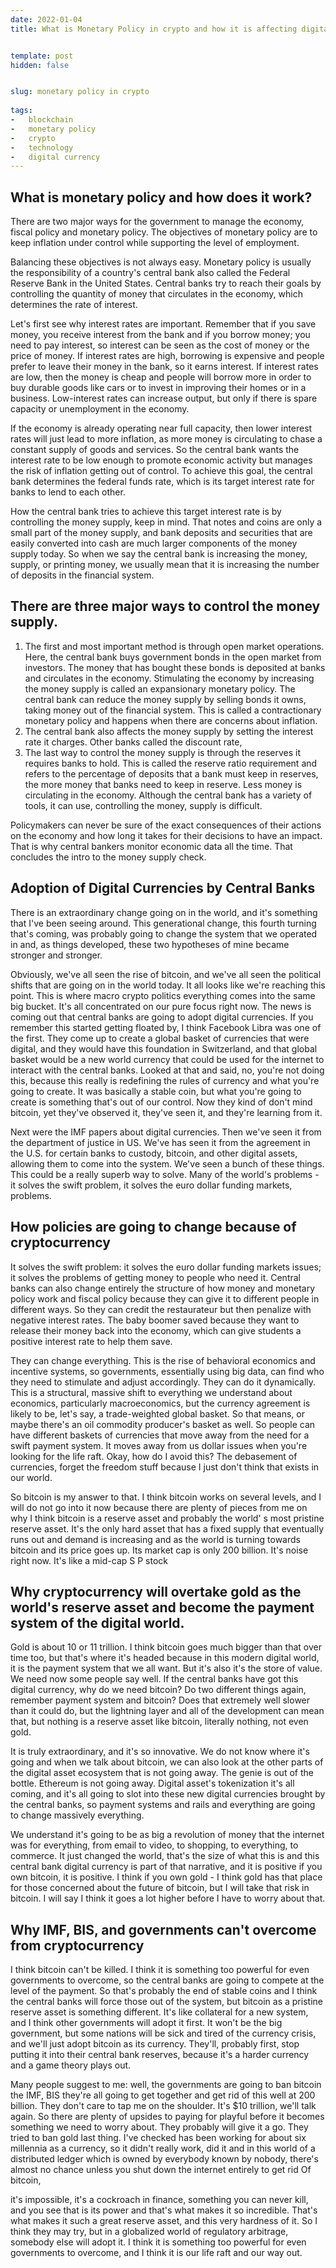 ```yaml
---
date: 2022-01-04
title: What is Monetary Policy in crypto and how it is affecting digital currency and world banks?


template: post
hidden: false


slug: monetary policy in crypto
  
tags:
-   blockchain
-   monetary policy
-   crypto
-   technology
-   digital currency
---
```

<!-- more -->


<!-- more -->


## What is monetary policy and how does it work?

There are two major ways for the government to manage the economy, fiscal policy and monetary policy. The objectives of monetary policy are to keep inflation under control while supporting the level of employment. 

Balancing these objectives is not always easy. Monetary policy is usually the responsibility of a country&#39;s central bank also called the Federal Reserve Bank in the United States. Central banks try to reach their goals by controlling the quantity of money that circulates in the economy, which determines the rate of interest.

Let&#39;s first see why interest rates are important. Remember that if you save money, you receive interest from the bank and if you borrow money; you need to pay interest, so interest can be seen as the cost of money or the price of money. If interest rates are high, borrowing is expensive and people prefer to leave their money in the bank, so it earns interest. If interest rates are low, then the money is cheap and people will borrow more in order to buy durable goods like cars or to invest in improving their homes or in a business. Low-interest rates can increase output, but only if there is spare capacity or unemployment in the economy.

If the economy is already operating near full capacity, then lower interest rates will just lead to more inflation, as more money is circulating to chase a constant supply of goods and services. So the central bank wants the interest rate to be low enough to promote economic activity but manages the risk of inflation getting out of control. To achieve this goal, the central bank determines the federal funds rate, which is its target interest rate for banks to lend to each other.

How the central bank tries to achieve this target interest rate is by controlling the money supply, keep in mind. That notes and coins are only a small part of the money supply, and bank deposits and securities that are easily converted into cash are much larger components of the money supply today. So when we say the central bank is increasing the money, supply, or printing money, we usually mean that it is increasing the number of deposits in the financial system.

## There are three major ways to control the money supply.

1. The first and most important method is through open market operations. Here, the central bank buys government bonds in the open market from investors. The money that has bought these bonds is deposited at banks and circulates in the economy. Stimulating the economy by increasing the money supply is called an expansionary monetary policy. The central bank can reduce the money supply by selling bonds it owns, taking money out of the financial system. This is called a contractionary monetary policy and happens when there are concerns about inflation.
2. The central bank also affects the money supply by setting the interest rate it charges. Other banks called the discount rate,
3. The last way to control the money supply is through the reserves it requires banks to hold. This is called the reserve ratio requirement and refers to the percentage of deposits that a bank must keep in reserves, the more money that banks need to keep in reserve. Less money is circulating in the economy. Although the central bank has a variety of tools, it can use, controlling the money, supply is difficult.

Policymakers can never be sure of the exact consequences of their actions on the economy and how long it takes for their decisions to have an impact. That is why central bankers monitor economic data all the time. That concludes the intro to the money supply check.

## Adoption of Digital Currencies by Central Banks

There is an extraordinary change going on in the world, and it&#39;s something that I&#39;ve been seeing around. This generational change, this fourth turning that&#39;s coming, was probably going to change the system that we operated in and, as things developed, these two hypotheses of mine became stronger and stronger.

Obviously, we&#39;ve all seen the rise of bitcoin, and we&#39;ve all seen the political shifts that are going on in the world today. It all looks like we&#39;re reaching this point. This is where macro crypto politics everything comes into the same big bucket. It&#39;s all concentrated on our pure focus right now. The news is coming out that central banks are going to adopt digital currencies. If you remember this started getting floated by, I think Facebook Libra was one of the first. They come up to create a global basket of currencies that were digital, and they would have this foundation in Switzerland, and that global basket would be a new world currency that could be used for the internet to interact with the central banks. Looked at that and said, no, you&#39;re not doing this, because this really is redefining the rules of currency and what you&#39;re going to create. It was basically a stable coin, but what you&#39;re going to create is something that&#39;s out of our control. Now they kind of don&#39;t mind bitcoin, yet they&#39;ve observed it, they&#39;ve seen it, and they&#39;re learning from it.

Next were the IMF papers about digital currencies. Then we&#39;ve seen it from the department of justice in US. We&#39;ve has seen it from the agreement in the U.S. for certain banks to custody, bitcoin, and other digital assets, allowing them to come into the system. We&#39;ve seen a bunch of these things. This could be a really superb way to solve. Many of the world&#39;s problems - it solves the swift problem, it solves the euro dollar funding markets, problems.

## How policies are going to change because of cryptocurrency

It solves the swift problem: it solves the euro dollar funding markets issues; it solves the problems of getting money to people who need it. Central banks can also change entirely the structure of how money and monetary policy work and fiscal policy because they can give it to different people in different ways. So they can credit the restaurateur but then penalize with negative interest rates. The baby boomer saved because they want to release their money back into the economy, which can give students a positive interest rate to help them save.

They can change everything. This is the rise of behavioral economics and incentive systems, so governments, essentially using big data, can find who they need to stimulate and adjust accordingly. They can do it dynamically. This is a structural, massive shift to everything we understand about economics, particularly macroeconomics, but the currency agreement is likely to be, let&#39;s say, a trade-weighted global basket. So that means, or maybe there&#39;s an oil commodity producer&#39;s basket as well. So people can have different baskets of currencies that move away from the need for a swift payment system. It moves away from us dollar issues when you&#39;re looking for the life raft. Okay, how do I avoid this? The debasement of currencies, forget the freedom stuff because I just don&#39;t think that exists in our world.

So bitcoin is my answer to that. I think bitcoin works on several levels, and I will do not go into it now because there are plenty of pieces from me on why I think bitcoin is a reserve asset and probably the world&#39; s most pristine reserve asset. It&#39;s the only hard asset that has a fixed supply that eventually runs out and demand is increasing and as the world is turning towards bitcoin and its price goes up. Its market cap is only 200 billion. It&#39;s noise right now. It&#39;s like a mid-cap S P stock

## Why cryptocurrency will overtake gold as the world&#39;s reserve asset and become the payment system of the digital world.

Gold is about 10 or 11 trillion. I think bitcoin goes much bigger than that over time too, but that&#39;s where it&#39;s headed because in this modern digital world, it is the payment system that we all want. But it&#39;s also it&#39;s the store of value. We need now some people say well. If the central banks have got this digital currency, why do we need bitcoin? Do two different things again, remember payment system and bitcoin? Does that extremely well slower than it could do, but the lightning layer and all of the development can mean that, but nothing is a reserve asset like bitcoin, literally nothing, not even gold.

It is truly extraordinary, and it&#39;s so innovative. We do not know where it&#39;s going and when we talk about bitcoin, we can also look at the other parts of the digital asset ecosystem that is not going away. The genie is out of the bottle. Ethereum is not going away. Digital asset&#39;s tokenization it&#39;s all coming, and it&#39;s all going to slot into these new digital currencies brought by the central banks, so payment systems and rails and everything are going to change massively everything.

We understand it&#39;s going to be as big a revolution of money that the internet was for everything, from email to video, to shopping, to everything, to commerce. It just changed the world, that&#39;s the size of what this is and this central bank digital currency is part of that narrative, and it is positive if you own bitcoin, it is positive. I think if you own gold - I think gold has that place for those concerned about the future of bitcoin, but I will take that risk in bitcoin. I will say I think it goes a lot higher before I have to worry about that.

## Why IMF, BIS, and governments can&#39;t overcome from cryptocurrency

I think bitcoin can&#39;t be killed. I think it is something too powerful for even governments to overcome, so the central banks are going to compete at the level of the payment. So that&#39;s probably the end of stable coins and I think the central banks will force those out of the system, but bitcoin as a pristine reserve asset is something different. It&#39;s like collateral for a new system, and I think other governments will adopt it first. It won&#39;t be the big government, but some nations will be sick and tired of the currency crisis, and we&#39;ll just adopt bitcoin as its currency. They&#39;ll, probably first, stop putting it into their central bank reserves, because it&#39;s a harder currency and a game theory plays out.

Many people suggest to me: well, the governments are going to ban bitcoin the IMF, BIS they&#39;re all going to get together and get rid of this well at 200 billion. They don&#39;t care to tap me on the shoulder. It&#39;s $10 trillion, we&#39;ll talk again. So there are plenty of upsides to paying for playful before it becomes something we need to worry about. They probably will give it a go. They tried to ban gold last thing. I&#39;ve checked has been working for about six millennia as a currency, so it didn&#39;t really work, did it and in this world of a distributed ledger which is owned by everybody known by nobody, there&#39;s almost no chance unless you shut down the internet entirely to get rid Of bitcoin,

it&#39;s impossible, it&#39;s a cockroach in finance, something you can never kill, and you see that is its power and that&#39;s what makes it so incredible. That&#39;s what makes it such a great reserve asset, and this very hardness of it. So I think they may try, but in a globalized world of regulatory arbitrage, somebody else will adopt it. I think it is something too powerful for even governments to overcome, and I think it is our life raft and our way out.